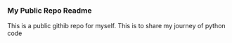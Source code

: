 ### My Public Repo Readme
This is a public githib repo for myself. This is to share my journey of python code 